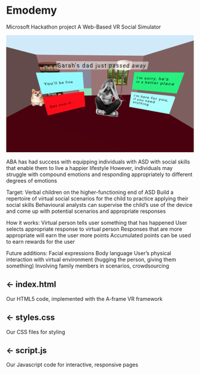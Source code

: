 # Emodemy

Microsoft Hackathon project 
A Web-Based VR Social Simulator 


![alt text](https://github.com/shazzama/Emodemy/blob/master/sc1.png)



ABA has had success with equipping individuals with ASD with social skills that enable them to live a happier lifestyle
However, individuals may struggle with compound emotions and responding appropriately to different degrees of emotions

Target:
Verbal children on the higher-functioning end of ASD
Build a repertoire of virtual social scenarios for the child to practice applying their social skills
Behavioural analysts can supervise the child’s use of the device and come up with potential scenarios and appropriate responses

How it works:
Virtual person tells user something that has happened
User selects appropriate response to virtual person
Responses that are more appropriate will earn the user more points
Accumulated points can be used to earn rewards for the user

Future additions:
Facial expressions
Body language
User’s physical interaction with virtual environment (hugging the person, giving them something)
Involving family members in scenarios, crowdsourcing



## ← index.html

Our HTML5 code, implemented with the A-frame VR framework

## ← styles.css

Our CSS files for styling

## ← script.js

Our Javascript code for interactive, responsive pages

